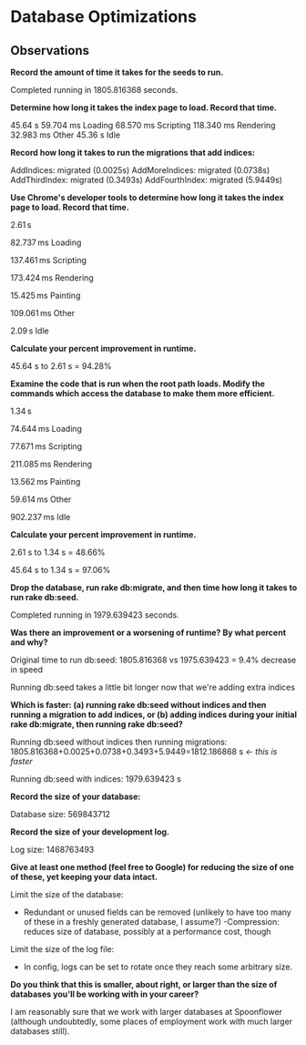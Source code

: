 # Database Optimizations

## Observations

**Record the amount of time it takes for the seeds to run.**

Completed running in 1805.816368 seconds.


**Determine how long it takes the index page to load. Record that time.**

45.64 s
59.704 ms Loading
68.570 ms Scripting
118.340 ms Rendering
32.983 ms Other
45.36 s Idle


**Record how long it takes to run the migrations that add indices:**

AddIndices: migrated (0.0025s)
AddMoreIndices: migrated (0.0738s)
AddThirdIndex: migrated (0.3493s)
AddFourthIndex: migrated (5.9449s)


**Use Chrome's developer tools to determine how long it takes the index page to load. Record that time.**

2.61 s

82.737 ms Loading

137.461 ms Scripting

173.424 ms Rendering

15.425 ms Painting

109.061 ms Other

2.09 s Idle


**Calculate your percent improvement in runtime.**

45.64 s to 2.61 s = 94.28%


**Examine the code that is run when the root path loads. Modify the commands which access the database to make them more efficient.**

1.34 s

74.644 ms Loading

77.671 ms Scripting

211.085 ms Rendering

13.562 ms Painting

59.614 ms Other

902.237 ms Idle


**Calculate your percent improvement in runtime.**

2.61 s to 1.34 s = 48.66%

45.64 s to 1.34 s = 97.06%


**Drop the database, run rake db:migrate, and then time how long it takes to run rake db:seed.**

Completed running in 1979.639423 seconds.

**Was there an improvement or a worsening of runtime? By what percent and why?**

Original time to run db:seed: 1805.816368 vs 1975.639423 = 9.4% decrease in speed


Running db:seed takes a little bit longer now that we're adding extra indices


**Which is faster: (a) running rake db:seed without indices and then running a migration to add indices, or (b) adding indices during your initial rake db:migrate, then running rake db:seed?**

Running db:seed without indices then running migrations:
1805.816368+0.0025+0.0738+0.3493+5.9449=1812.186868 s _<- this is faster_

Running db:seed with indices: 1979.639423 s

**Record the size of your database:**

Database size: 569843712

**Record the size of your development log.**

Log size: 1468763493

**Give at least one method (feel free to Google) for reducing the size of one of these, yet keeping your data intact.**

Limit the size of the database:
- Redundant or unused fields can be removed (unlikely to have too many of these in a freshly generated database, I assume?)
-Compression: reduces size of database, possibly at a performance cost, though

Limit the size of the log file:
- In config, logs can be set to rotate once they reach some arbitrary size.

**Do you think that this is smaller, about right, or larger than the size of databases you'll be working with in your career?**

I am reasonably sure that we work with larger databases at Spoonflower (although undoubtedly, some places of employment work with much larger databases still).
